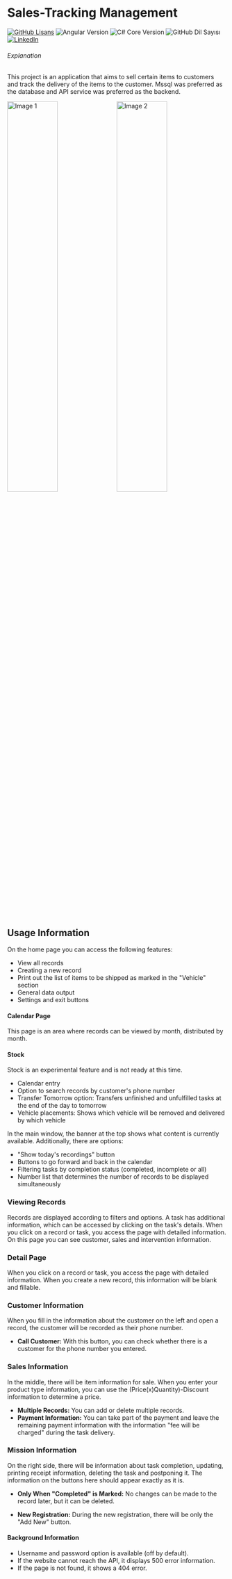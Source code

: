 
# Sales-Tracking Management

[![GitHub Lisans](https://img.shields.io/github/license/mustafademirel34/sales-tracking-management)](https://github.com/mustafademirel34/sales-tracking-management/blob/main/LICENSE)
![Angular Version](https://img.shields.io/badge/Angular-v16.1.0-red)
![C# Core Version](https://img.shields.io/badge/C%23%20Core-6.0.22-orange)
![GitHub Dil Sayısı](https://img.shields.io/github/languages/count/mustafademirel34/sales-tracking-management)
[![LinkedIn](https://img.shields.io/badge/LinkedIn-mustafademirel34-blue)](https://www.linkedin.com/in/mustafademirel34/)

###### Explanation
This project is an application that aims to sell certain items to customers and track the delivery of the items to the customer. Mssql was preferred as the database and API service was preferred as the backend.

<div class="image-container">
    <img src="https://r.resimlink.com/jAL7_6.png" alt="Image 1" style="width: 48%; float: left; margin-right: 2%;">
    <img src="https://r.resimlink.com/J7kSgXoC.png" alt="Image 2" style="width: 48%;">
</div>

## Usage Information


On the home page you can access the following features:

- View all records
- Creating a new record
- Print out the list of items to be shipped as marked in the "Vehicle" section
- General data output
- Settings and exit buttons

#### Calendar Page
This page is an area where records can be viewed by month, distributed by month.

#### Stock
Stock is an experimental feature and is not ready at this time.

- Calendar entry
- Option to search records by customer's phone number
- Transfer Tomorrow option: Transfers unfinished and unfulfilled tasks at the end of the day to tomorrow
- Vehicle placements: Shows which vehicle will be removed and delivered by which vehicle

In the main window, the banner at the top shows what content is currently available. Additionally, there are options:

- "Show today's recordings" button
- Buttons to go forward and back in the calendar
- Filtering tasks by completion status (completed, incomplete or all)
- Number list that determines the number of records to be displayed simultaneously

### Viewing Records

Records are displayed according to filters and options. A task has additional information, which can be accessed by clicking on the task's details. When you click on a record or task, you access the page with detailed information. On this page you can see customer, sales and intervention information.

### Detail Page

When you click on a record or task, you access the page with detailed information. When you create a new record, this information will be blank and fillable.

### Customer Information

When you fill in the information about the customer on the left and open a record, the customer will be recorded as their phone number.

- **Call Customer:** With this button, you can check whether there is a customer for the phone number you entered.

### Sales Information

In the middle, there will be item information for sale. When you enter your product type information, you can use the (Price(x)Quantity)-Discount information to determine a price.

- **Multiple Records:** You can add or delete multiple records.
- **Payment Information:** You can take part of the payment and leave the remaining payment information with the information "fee will be charged" during the task delivery.

### Mission Information

On the right side, there will be information about task completion, updating, printing receipt information, deleting the task and postponing it. The information on the buttons here should appear exactly as it is.

- **Only When "Completed" is Marked:** No changes can be made to the record later, but it can be deleted.

- **New Registration:** During the new registration, there will be only the "Add New" button.


#### Background Information

- Username and password option is available (off by default).
- If the website cannot reach the API, it displays 500 error information.
- If the page is not found, it shows a 404 error.
